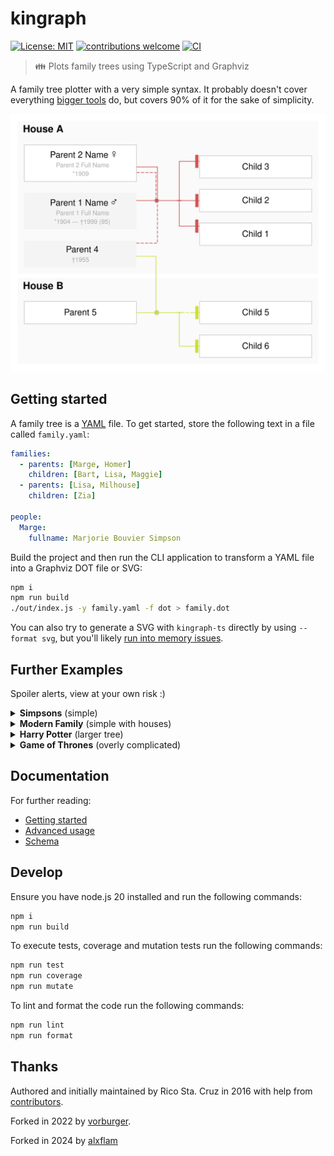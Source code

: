 # kingraph

[![License: MIT](https://img.shields.io/badge/License-MIT-yellow.svg?style=flat-square)](https://opensource.org/licenses/MIT)
[![contributions welcome](https://img.shields.io/badge/contributions-welcome-brightgreen.svg?style=flat-square)](https://github.com/vorburger/kingraph/issues)
[![CI](https://github.com/alxflam/kingraph-ts/actions/workflows/ci.yaml/badge.svg?branch=main)](https://github.com/alxflam/kingraph-ts/actions/workflows/ci.yaml)

> 👪 Plots family trees using TypeScript and Graphviz

A family tree plotter with a very simple syntax. It probably doesn't cover everything [bigger tools](https://gramps-project.org/) do, but covers 90% of it for the sake of simplicity.

![Example Graph](examples/intro.svg)

## Getting started

A family tree is a [YAML](http://yaml.org/) file. To get started, store the following text in a file called `family.yaml`:

```yaml
families:
  - parents: [Marge, Homer]
    children: [Bart, Lisa, Maggie]
  - parents: [Lisa, Milhouse]
    children: [Zia]

people:
  Marge:
    fullname: Marjorie Bouvier Simpson
```

Build the project and then run the CLI application to transform a YAML file into a Graphviz DOT file or SVG:

```sh
npm i
npm run build
./out/index.js -y family.yaml -f dot > family.dot
```

You can also try to generate a SVG with `kingraph-ts` directly by using `--format svg`, but you'll likely [run into memory issues](https://github.com/rstacruz/kingraph/issues/6).

## Further Examples

Spoiler alerts, view at your own risk :)

<details>
<summary><b>Simpsons</b> (simple)</summary>

Source: *[simpsons.yaml](examples/simpsons.yaml)*

> ![Simpsons Example](examples/simpsons.png)
</details>

<details>
<summary><b>Modern Family</b> (simple with houses)</summary>

Source: *[modernfamily.yaml](examples/modernfamily.yaml)*

> ![Modern Family Example](examples/modernfamily.png)
</details>

<details>
<summary><b>Harry Potter</b> (larger tree)</summary>

Source: *[potter.yaml](examples/potter.yaml)*

> ![Potter Example](examples/potter.png)
</details>

<details>
<summary><b>Game of Thrones</b> (overly complicated)</summary>

Source: *[got.yaml](examples/got.yaml)*

> ![GOT Example](examples/got.png)
</details>

## Documentation

For further reading:

- [Getting started](docs/getting_started.md)
- [Advanced usage](docs/advanced.md)
- [Schema](docs/schema.md)

## Develop
Ensure you have node.js 20 installed and run the following commands:

```sh
npm i
npm run build
```

To execute tests, coverage and mutation tests run the following commands:

```sh
npm run test
npm run coverage
npm run mutate
```

To lint and format the code run the following commands:

```sh
npm run lint
npm run format
```

## Thanks

Authored and initially maintained by Rico Sta. Cruz in 2016 with help from [contributors](http://github.com/vorburger/kingraph/contributors).

Forked in 2022 by [vorburger](https://github.com/vorburger/kingraph).

Forked in 2024 by [alxflam](https://github.com/alxflam/kingraph-ts)
